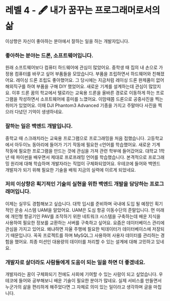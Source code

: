 # 레벨 4 - 🖋 내가 꿈꾸는 프로그래머로서의 삶
이상향은 자신이 좋아하는 분야에서 잘하는 일을 하는 개발자입니다.

### 좋아하는 분야는 드론, 소프트웨어입니다.
원래 소프트웨어보다 컴퓨터 하드웨어에 관심이 많았어요.
중학생 때 집의 내 손으로 가정용 컴퓨터를 바꾸고 싶어 부품들을 모았습니다. 부품을 조립하면서 하드웨어와 친해졌어요. 
레이싱 드론 조립도 좋아했어요. 그 당시에는 지금처럼 레이싱 드론 완제품이 없어 해외직구를 하여 부품을 구해 DIY 했었어요. 새로운 기계를 설계하는데 관심이 많았지요.
이후 드론 꿈의 학교에서 텔로라는 교육용 드론을 올바른 경로로 이동하게 하는 프로그램을 작성하면서 소프트웨어에 흥미를 느꼈어요.
이맘때쯤 드론으로 공중사진을 찍는 취미가 있었어요. 이때 DJI Phantom3 Advanced 기종을 가지고 주말마다 사진을 찍으러 다녔던 기억이 생생하네요.

### 잘하는 일은 백엔드 개발입니다.
중학교 때 스크래치라는 교육용 프로그램으로 프로그래밍을 처음 접했습니다. 
고등학교에서 아두이노 동아리에 들어가 기기 작동에 필요한 c언어를 학습했어요. 새로운 기계 작동에 필요한 프로그램을 만드는 것에 관심을 가져 관련 학부에 들어갔어요.
대학교 1학년 때 파이썬을 배우면서 제대로 프로프래밍 언어를 학습했습니다. 본격적으로 프로그래밍 원리에 대해 학습하며 개발자라는 직업이 구체화되었어요.
우테코에 들어와 백엔드 개발자가 되기 위해 필요한 기술을 배워 지금의 실력에 이르게 되었네요.

### 저의 이상향은 획기적인 기술의 실현을 위한 백엔드 개발을 담당하는 프로그래머입니다.
이제는 실무도 경험해보고 싶습니다. 대학 입시를 준비하며 국내에 도입 될 예정인 획기적인 운송 시스템 UAM을 알았어요. UAM은 도심 항공 이동수단의 준말입니다.
먼 미래에 개인형 항공기인 PAV를 조작하기 위한 네트워크 시스템을 구축하는데 배운 지식을 사용하여 필요한 정보를 교환하는 서버를 구축하고 싶어요.
요즘은 데이터베이스 관리에 관심을 가지고 있어요. 왜냐하면 자율 주행에 필요한 빅데이터가 데이터베이스에 저장되기 때문입니다.
꼭꼭 프로젝트를 하며 MySQL그 사용하여 사용자 데이터를 관리하는 경험을 했어요. 최종 미션인 대용량의 데이터를 처리할 수 있는 설계에 대해 고민하고 있네요.

### 개발자로 살더라도 사람들에게 도움이 되는 일을 하면 더 좋겠네요.
개발자라는 꿈이 구체화되기 전에도 사회에 기여할 수 있는 사람이 되고 싶었습니다. 우테코에 들어와 공부해보니 배운 기술이 필요한 분야가 많네요. 
실제 서비스를 만들면서 누군가의 삶을 편리하게 해주었다면 그 자체로 의미 있는 일이라고 생각하며 글을 마칩니다.
